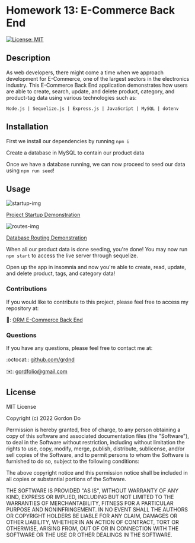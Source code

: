 # Homework 13: E-Commerce Back End

[![License: MIT](https://img.shields.io/badge/License-MIT-blue.svg)](https://opensource.org/licenses/MIT)

## Description

As web developers, there might come a time when we approach development for E-Commerce, one of the largest sectors in the electronics industry. This E-Commerce Back End application demonstrates how users are able to create, search, update, and delete product, category, and product-tag data using various technologies such as:

`Node.js | Sequelize.js | Express.js | JavaScript | MySQL | dotenv`

## Installation

First we install our dependencies by running `npm i`

Create a database in MySQL to contain our product data

Once we have a database running, we can now proceed to seed our data using `npm run seed`!

## Usage

![startup-img](https://user-images.githubusercontent.com/93315369/171784162-e1f301cc-d681-47a2-9a6f-29020dc10ef0.jpg)

[Project Startup Demonstration](https://www.youtube.com/watch?v=GXfTHvLDhys)

![routes-img](https://user-images.githubusercontent.com/93315369/171784151-06c0bcb2-a2e6-46ca-8d4e-64907410a79a.jpg)

[Database Routing Demonstration](https://www.youtube.com/watch?v=06X-t9ZkKa0)

When all our product data is done seeding, you're done! You may now run `npm start` to access the live server through sequelize.

Open up the app in insomnia and now you're able to create, read, update, and delete product, tags, and category data!

### Contributions

If you would like to contribute to this project, please feel free to access my repository at:

:open_file_folder:: [ORM E-Commerce Back End](https://github.com/grdnd/orm-eCommerce-backEnd)

### Questions

If you have any questions, please feel free to contact me at:

:octocat:: [github.com/grdnd](githu.com/grdnd)

:envelope:: [gordfolio@gmail.com](mailto:gordfolio@gmail.com)

## License

MIT License

Copyright (c) 2022 Gordon Do

Permission is hereby granted, free of charge, to any person obtaining a copy of this software and associated documentation files (the "Software"), to deal in the Software without restriction, including without limitation the rights to use, copy, modify, merge, publish, distribute, sublicense, and/or sell copies of the Software, and to permit persons to whom the Software is furnished to do so, subject to the following conditions:

The above copyright notice and this permission notice shall be included in all copies or substantial portions of the Software.

THE SOFTWARE IS PROVIDED "AS IS", WITHOUT WARRANTY OF ANY KIND, EXPRESS OR IMPLIED, INCLUDING BUT NOT LIMITED TO THE WARRANTIES OF MERCHANTABILITY, FITNESS FOR A PARTICULAR PURPOSE AND NONINFRINGEMENT. IN NO EVENT SHALL THE AUTHORS OR COPYRIGHT HOLDERS BE LIABLE FOR ANY CLAIM, DAMAGES OR OTHER LIABILITY, WHETHER IN AN ACTION OF CONTRACT, TORT OR OTHERWISE, ARISING FROM, OUT OF OR IN CONNECTION WITH THE SOFTWARE OR THE USE OR OTHER DEALINGS IN THE SOFTWARE.
